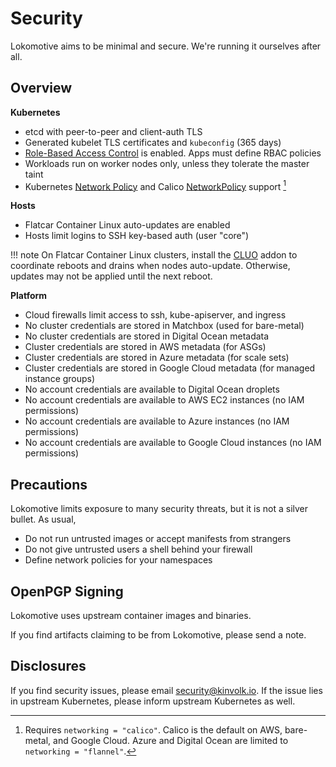 # Security

Lokomotive aims to be minimal and secure. We're running it ourselves after all.

## Overview

**Kubernetes**

* etcd with peer-to-peer and client-auth TLS
* Generated kubelet TLS certificates and `kubeconfig` (365 days)
* [Role-Based Access Control](https://kubernetes.io/docs/admin/authorization/rbac/) is enabled. Apps must define RBAC policies
* Workloads run on worker nodes only, unless they tolerate the master taint
* Kubernetes [Network Policy](https://kubernetes.io/docs/concepts/services-networking/network-policies/) and Calico [NetworkPolicy](https://docs.projectcalico.org/latest/reference/calicoctl/resources/networkpolicy) support [^1]

[^1]: Requires `networking = "calico"`. Calico is the default on AWS, bare-metal, and Google Cloud. Azure and Digital Ocean are limited to `networking = "flannel"`.

**Hosts**

* Flatcar Container Linux auto-updates are enabled
* Hosts limit logins to SSH key-based auth (user "core")

!!! note
    On Flatcar Container Linux clusters, install the [CLUO](https://typhoon.psdn.io/addons/cluo/) addon to coordinate reboots and drains when nodes auto-update. Otherwise, updates may not be applied until the next reboot.

**Platform**

* Cloud firewalls limit access to ssh, kube-apiserver, and ingress
* No cluster credentials are stored in Matchbox (used for bare-metal)
* No cluster credentials are stored in Digital Ocean metadata
* Cluster credentials are stored in AWS metadata (for ASGs)
* Cluster credentials are stored in Azure metadata (for scale sets)
* Cluster credentials are stored in Google Cloud metadata (for managed instance groups)
* No account credentials are available to Digital Ocean droplets
* No account credentials are available to AWS EC2 instances (no IAM permissions)
* No account credentials are available to Azure instances (no IAM permissions)
* No account credentials are available to Google Cloud instances (no IAM permissions)

## Precautions

Lokomotive limits exposure to many security threats, but it is not a silver bullet. As usual,

* Do not run untrusted images or accept manifests from strangers
* Do not give untrusted users a shell behind your firewall
* Define network policies for your namespaces

## OpenPGP Signing

Lokomotive uses upstream container images and binaries.

If you find artifacts claiming to be from Lokomotive, please send a note.

## Disclosures

If you find security issues, please email [security@kinvolk.io](mailto:security@kinvolk.io). If the issue lies in upstream Kubernetes, please inform upstream Kubernetes as well.

